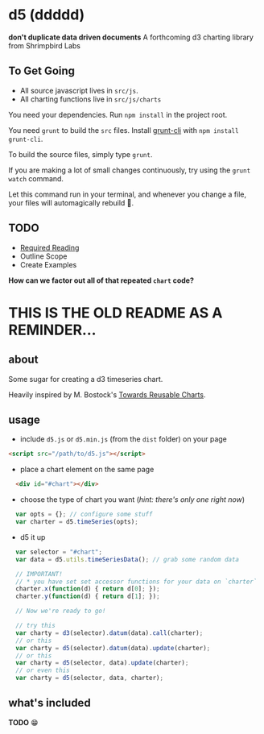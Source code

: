 # d5 (ddddd)
**don't duplicate data driven documents**
A forthcoming d3 charting library from Shrimpbird Labs

## To Get Going
* All source javascript lives in `src/js`. 
* All charting functions live in `src/js/charts`

You need your dependencies. Run `npm install` in the project root.

You need `grunt` to build the `src` files. 
Install [grunt-cli](https://www.npmjs.com/package/grunt-cli) with 
`npm install grunt-cli`.

To build the source files, simply type `grunt`.

If you are making a lot of small changes continuously, try using the `grunt watch` command.

Let this command run in your terminal, and whenever you change a file, your files will automagically rebuild :tada:.



## TODO
* [Required Reading](http://bost.ocks.org/mike/chart/)
* Outline Scope
* Create Examples

**How can we factor out all of that repeated `chart` code?**

# THIS IS THE OLD README AS A REMINDER...

## about

Some sugar for creating a d3 timeseries chart.

Heavily inspired by M. Bostock's [Towards Reusable Charts](http://bost.ocks.org/mike/chart/).

## usage

* include `d5.js` or `d5.min.js` (from the `dist` folder) on your page 

```html
<script src="/path/to/d5.js"></script>
```

* place a chart element on the same page

```html
  <div id="#chart"></div>
```

* choose the type of chart you want (_hint: there's only one right now_)

```javascript
  var opts = {}; // configure some stuff
  var charter = d5.timeSeries(opts);
```

* d5 it up

```javascript
  var selector = "#chart";
  var data = d5.utils.timeSeriesData(); // grab some random data

  // IMPORTANT!
  // * you have set set accessor functions for your data on `charter`
  charter.x(function(d) { return d[0]; });
  charter.y(function(d) { return d[1]; });

  // Now we're ready to go!

  // try this
  var charty = d3(selector).datum(data).call(charter);
  // or this
  var charty = d5(selector).datum(data).update(charter);
  // or this
  var charty = d5(selector, data).update(charter);
  // or even this
  var charty = d5(selector, data, charter);

```

## what's included

**TODO**
:grin: